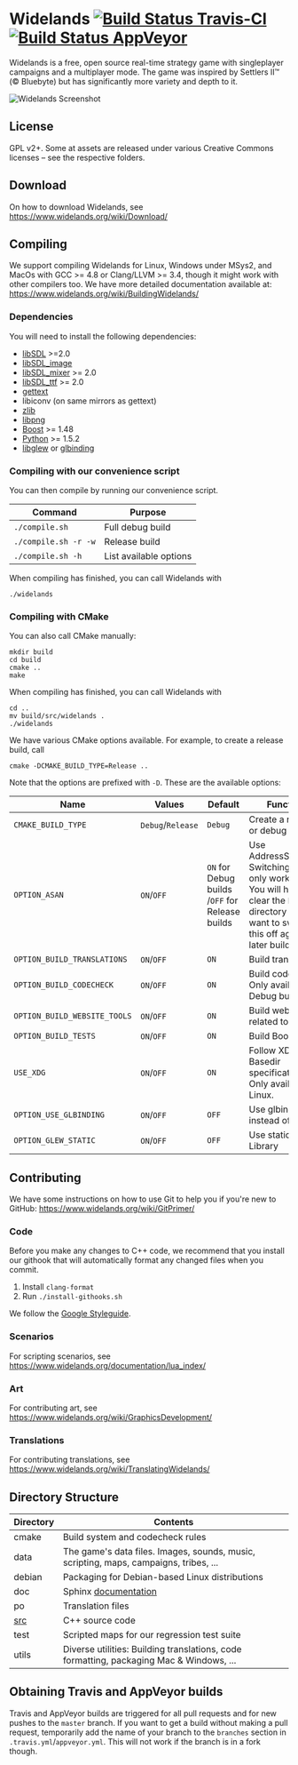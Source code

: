 # Widelands [![Build Status Travis-CI](https://travis-ci.org/widelands/widelands.svg?branch=master)](https://travis-ci.org/widelands/widelands) [![Build Status AppVeyor](https://ci.appveyor.com/api/projects/status/github/widelands/widelands?branch=master&svg=true)](https://ci.appveyor.com/project/widelands-dev/widelands)
Widelands is a free, open source real-time strategy game with singleplayer campaigns and a multiplayer mode.
The game was inspired by Settlers II™ (© Bluebyte) but has significantly more variety and depth to it.

![Widelands Screenshot](https://www.widelands.org/static/img/welcome.jpg)


## License

GPL v2+. Some at assets are released under various Creative Commons licenses – see the respective folders.

## Download

On how to download Widelands, see https://www.widelands.org/wiki/Download/

## Compiling

We support compiling Widelands for Linux, Windows under MSys2, and MacOs with GCC >= 4.8 or Clang/LLVM >= 3.4, though it might work with other compilers too. We have more detailed documentation available at: https://www.widelands.org/wiki/BuildingWidelands/


### Dependencies

You will need to install the following dependencies:

*  [libSDL](http://www.libsdl.org/) >=2.0
*  [libSDL_image](http://www.libsdl.org/projects/SDL_image) 
*  [libSDL_mixer](http://www.libsdl.org/projects/SDL_mixer) >= 2.0
*  [libSDL_ttf](http://www.libsdl.org/projects/SDL_ttf) >= 2.0
*  [gettext](http://www.gnu.org/software/gettext/gettext.html) 
* libiconv (on same mirrors as gettext)
*  [zlib](http://www.zlib.net/) 
*  [libpng](http://www.libpng.org/pub/png/libpng.html) 
*  [Boost](http://www.boost.org/) >= 1.48
*  [Python](http://www.python.org) >= 1.5.2
*  [libglew](http://glew.sourceforge.net) or [glbinding](https://glbinding.org/)


### Compiling with our convenience script

You can then compile by running our convenience script.

| Command | Purpose |
| --- | --- |
| `./compile.sh` | Full debug build |
| `./compile.sh -r -w` | Release build |
| `./compile.sh -h` | List available options |

When compiling has finished, you can call Widelands with

~~~~
./widelands
~~~~

### Compiling with CMake

You can also call CMake manually:

~~~~
mkdir build
cd build
cmake ..
make
~~~~

When compiling has finished, you can call Widelands with

~~~~
cd ..
mv build/src/widelands .
./widelands
~~~~

We have various CMake options available. For example, to create a release build, call

~~~~
cmake -DCMAKE_BUILD_TYPE=Release ..
~~~~

Note that the options are prefixed with `-D`. These are the available options:

| Name | Values | Default| Function
| --- | --- | --- | --- |
| `CMAKE_BUILD_TYPE` | `Debug`/`Release` | `Debug` | Create a release or debug build |
| `OPTION_ASAN` | `ON`/`OFF` | `ON` for Debug builds /`OFF` for Release builds | Use AddressSanitizer. Switching this off only works once. You will have to clear the `build` directory if you want to switch this off again in a later build. |
| `OPTION_BUILD_TRANSLATIONS` | `ON`/`OFF` | `ON` | Build translations |
| `OPTION_BUILD_CODECHECK` | `ON`/`OFF` | `ON` | Build codecheck. Only available in Debug builds. |
| `OPTION_BUILD_WEBSITE_TOOLS` | `ON`/`OFF` | `ON` | Build website-related tools |
| `OPTION_BUILD_TESTS` | `ON`/`OFF` | `ON` | Build Boost tests |
| `USE_XDG` | `ON`/`OFF` | `ON` | Follow XDG-Basedir specification. Only available on Linux. |
| `OPTION_USE_GLBINDING` | `ON`/`OFF` | `OFF` | Use glbinding instead of GLEW |
| `OPTION_GLEW_STATIC` | `ON`/`OFF` | `OFF` | Use static GLEW Library |

## Contributing

We have some instructions on how to use Git to help you if you're new to GitHub: https://www.widelands.org/wiki/GitPrimer/

### Code

Before you make any changes to C++ code, we recommend that you install our githook that will automatically
format any changed files when you commit.

1. Install `clang-format`
2. Run `./install-githooks.sh`

We follow the [Google Styleguide](https://google.github.io/styleguide/cppguide.html).

### Scenarios

For scripting scenarios, see https://www.widelands.org/documentation/lua_index/

### Art

For contributing art, see https://www.widelands.org/wiki/GraphicsDevelopment/

### Translations

For contributing translations, see https://www.widelands.org/wiki/TranslatingWidelands/

## Directory Structure

| Directory | Contents |
| --- | --- |
| cmake | Build system and codecheck rules |
| data | The game's data files. Images, sounds, music, scripting, maps, campaigns, tribes, ... |
| debian | Packaging for Debian-based Linux distributions |
| doc | Sphinx [documentation](https://www.widelands.org/documentation/index.html) |
| po | Translation files |
| [src](https://github.com/widelands/widelands/tree/master/src) | C++ source code |
| test | Scripted maps for our regression test suite |
| utils | Diverse utilities: Building translations, code formatting, packaging Mac & Windows, ... |


## Obtaining Travis and AppVeyor builds

Travis and AppVeyor builds are triggered for all pull requests and for new pushes to the `master` branch. If you want to get a build without making a pull request, temporarily add the name of your branch to the `branches` section in `.travis.yml`/`appveyor.yml`. This will not work if the branch is in a fork though.

